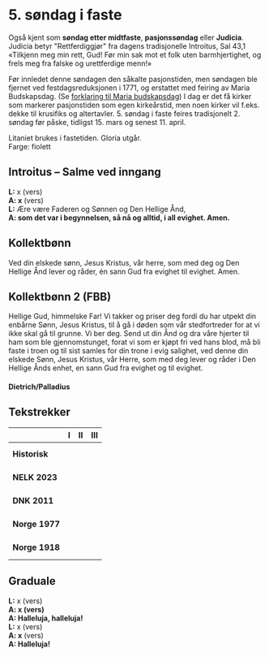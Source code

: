 # 5. søndag i faste

Også kjent som **søndag etter midtfaste**, **pasjonssøndag** eller **Judicia**. Judicia betyr "Rettferdiggjør" fra dagens tradisjonelle Introitus, Sal 43,1 «Tilkjenn meg min rett, Gud! Før min sak mot et folk uten barmhjertighet, og frels meg fra falske og urettferdige menn!»

Før innledet denne søndagen den såkalte pasjonstiden, men søndagen ble fjernet ved festdagsreduksjonen i 1771, og erstattet med feiring av Maria Budskapsdag. (Se [forklaring til Maria budskapsdag](./MB.md)) I dag er det få kirker som markerer pasjonstiden som egen kirkeårstid, men noen kirker vil f.eks. dekke til krusifiks og altertavler. 
5. søndag i faste feires tradisjonelt 2. søndag før påske, tidligst 15. mars og senest 11. april.

Litaniet brukes i fastetiden. Gloria utgår.  
Farge: fiolett

## Introitus – Salme ved inngang

**L:** x (vers)  
**A: x** (vers)  
**L:** Ære være Faderen og Sønnen og Den Hellige Ånd,  
**A: som det var i begynnelsen, så nå og alltid, i all evighet. Amen.**  

## Kollektbønn

Ved din elskede sønn, Jesus Kristus, vår herre, som med deg og Den Hellige Ånd lever og råder, én sann Gud fra evighet til evighet. Amen.

## Kollektbønn 2 (FBB)

Hellige Gud, himmelske Far! Vi takker og priser deg fordi du har utpekt din enbårne Sønn, Jesus Kristus, til å gå i døden som vår stedfortreder for at vi ikke skal gå til grunne. Vi ber deg. Send ut din Ånd og dra våre hjerter til ham som ble gjennomstunget, forat vi som er kjøpt fri ved hans blod, må bli faste i troen og til sist samles for din trone i evig salighet, ved denne din elskede Sønn, Jesus Kristus, vår Herre, som med deg lever og råder i Den Hellige Ånds enhet, en sann Gud fra evighet og til evighet.

#### Dietrich/Palladius

## Tekstrekker

| |**I**|**II**|**III**|
|:---|:---:|:---:|:---:|
|**Historisk**| <br> <br> | <br> <br> | <br> <br> |
|**NELK 2023**| <br> <br> | <br> <br> | <br> <br> |
|**DNK 2011**| <br> <br> | <br> <br> | <br> <br> |
|**Norge 1977**| <br> <br> | <br> <br> | <br> <br> |
|**Norge 1918**| <br> <br> | <br> <br> | <br> <br> |

## Graduale

**L:** x (vers)  
**A: x (vers)**  
**A: Halleluja, halleluja!**  
**L:** x (vers)  
**A: x** (vers)  
**A: Halleluja!**  